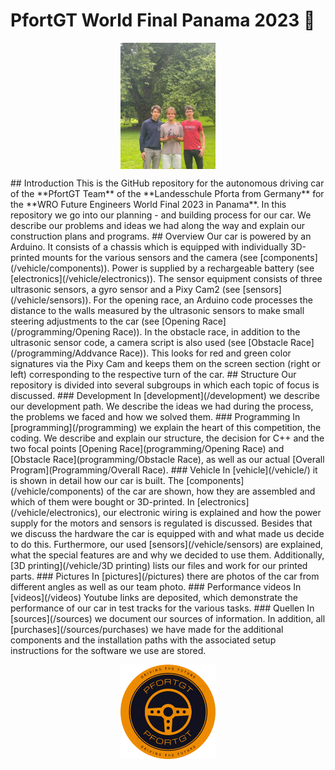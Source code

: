# PfortGT World Final Panama 2023 🤖
<p align="center">
<img src="Pictures/team1.jpg" alt="description of image" width="30%" height="30%" style="display:block; margin:auto">
</p>
## Introduction
This is the GitHub repository for the autonomous driving car of the **PfortGT Team** of the **Landesschule Pforta from Germany** for the **WRO Future Engineers World Final 2023 in Panama**.
In this repository we go into our planning - and building process for our car. We describe our problems and ideas we had along the way and explain our construction plans and programs.
## Overview
Our car is powered by an Arduino. It consists of a chassis which is equipped with individually 3D-printed mounts for the various sensors and the camera (see [components](/vehicle/components)). Power is supplied by a rechargeable battery (see [electronics](/vehicle/electronics)). The sensor equipment consists of three ultrasonic sensors, a gyro sensor and a Pixy Cam2 (see [sensors](/vehicle/sensors)). For the opening race, an Arduino code processes the distance to the walls measured by the ultrasonic sensors to make small steering adjustments to the car (see [Opening Race](/programming/Opening Race)). In the obstacle race, in addition to the ultrasonic sensor code, a camera script is also used (see [Obstacle Race](/programming/Addvance Race)). This looks for red and green color signatures via the Pixy Cam and keeps them on the screen section (right or left) corresponding to the respective turn of the car.
## Structure
Our repository is divided into several subgroups in which each topic of focus is discussed.
### Development
In [development](/development) we describe our development path. We describe the ideas we had during the process, the problems we faced and how we solved them.
### Programming
In [programming](/programming) we explain the heart of this competition, the coding. We describe and explain our structure, the decision for C++ and the two focal points [Opening Race](programming/Opening Race) and [Obstacle Race](programming/Obstacle Race), as well as our actual [Overall Program](Programming/Overall Race).
### Vehicle
In [vehicle](/vehicle/) it is shown in detail how our car is built. The [components](/vehicle/components) of the car are shown, how they are assembled and which of them were bought or 3D-printed. In [electronics](/vehicle/electronics), our electronic wiring is explained and how the power supply for the motors and sensors is regulated is discussed. Besides that we discuss the hardware the car is equipped with and what made us decide to do this. Furthermore, our used [sensors](/vehicle/sensors) 
are explained, what the special features are and why we decided to use them. Additionally, [3D printing](/vehicle/3D printing) lists our files and work for our printed parts.
### Pictures
In [pictures](/pictures) there are photos of the car from different angles as well as our team photo. 
### Performance videos
In [videos](/videos) Youtube links are deposited, which demonstrate the performance of our car in test tracks for the various tasks.
### Quellen
In [sources](/sources) we document our sources of information. In addition, all [purchases](/sources/purchases) we have made for the additional components and the installation paths with the associated setup instructions for the software we use are stored.

<p align="center">
<img src="Pictures/Logo2.png" alt="description of image" width="30%" height="30%" style="display:block; margin:auto">
</p>
